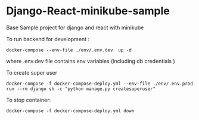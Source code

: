 # Django-React-minikube-sample
Base Sample project for django and react with minikube


To run backend for development :

```
docker-compose --env-file ./env/.env.dev  up -d
```

where .env.dev file contains env variables (including db credentials )


To create super user

```
docker-compose -f docker-compose-deploy.yml --env-file ./env/.env.prod run --rm django sh -c "python manage.py createsuperuser"

```

To stop container:

```
docker-compose -f docker-compose-deploy.yml down

```
